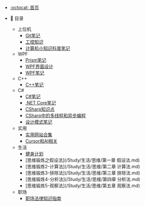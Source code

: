 - [:octocat: 首页](/README)

- :memo: 目录
   * 上位机
     * [Git笔记](/Study/上位机/Git学习笔记.md)
     * [工控知识](/Study/上位机/工控知识学习.md)
     * [计算机小知识科普笔记](/Study/上位机/计算机小知识科普笔记.md)
   * WPF
     * [Prism笔记](/Study/WPF/Prism学习笔记.md)
     * [WPF界面设计](/Study/WPF/WPF界面设计.md)
     * [WPF笔记](/Study/WPF/WPF学习笔记.md)
   * C++
     * [C++笔记](/Study/C++/C++学习笔记.md)
   * C#
     * [C#笔记](/Study/CSharp/CSharp学习笔记.md)
     * [.NET Core笔记](/Study/CSharp/NETCore学习笔记.md)
     * [CSharp知识点](/Study/CSharp/CSharp知识点.md)
     * [CSharp中的多线程和异步编程](/Study/CSharp/CSharp中的多线程和异步编程.md)
     * [设计模式笔记](/Study/CSharp/设计模式学习笔记.md)
   * 实用
     * [实用网站合集](/Study/实用/实用网站合集.md)
     * [Cursor和AI相关](/Study/实用/Cursor和AI相关.md)
   * 生活
     * [健身计划](/Study/生活/健身计划.md)
     * [思维锻炼之假设法](/Study/生活/思维/第一章 假设法.md)
     * [思维锻炼2-计算法](/Study/生活/思维/第二章 计算法.md)
     * [思维锻炼3-排除法](/Study/生活/思维/第三章 排除法.md)
     * [思维锻炼4-分析法](/Study/生活/思维/第四章 分析法.md)
     * [思维锻炼5-观察法](/Study/生活/思维/第五章 观察法.md)
   * 职场
     * [ 职场法律知识指南](/Study/职场/职场法律知识指南.md)

